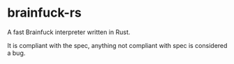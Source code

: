 # brainfuck-rs

A fast Brainfuck interpreter written in Rust.

It is compliant with the spec, anything not compliant with spec is considered a bug.
